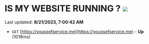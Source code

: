 # IS MY WEBSITE RUNNING ? [![](https://img.shields.io/static/v1?label=Sponsor&message=%E2%9D%A4&logo=GitHub&color=%23fe8e86)](https://github.com/sponsors/<username>)

Last updated: **8/21/2023, 7:00:42 AM**

- `GET` [https://youssefservice.me](https://youssefservice.me) - **Up** (1018ms)
